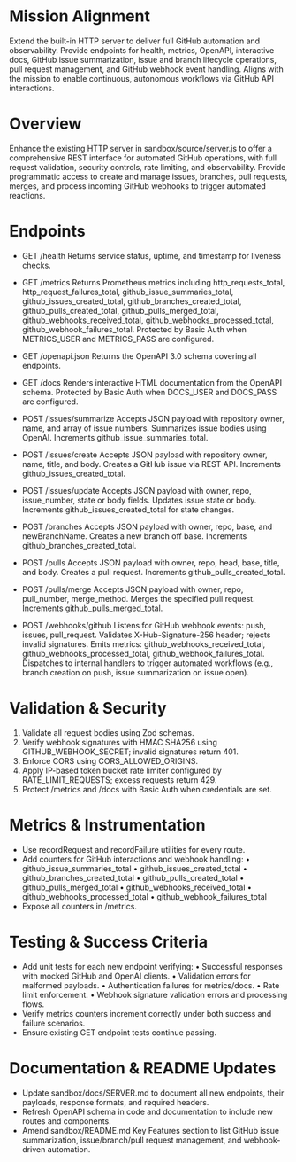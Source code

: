 # Mission Alignment

Extend the built-in HTTP server to deliver full GitHub automation and observability. Provide endpoints for health, metrics, OpenAPI, interactive docs, GitHub issue summarization, issue and branch lifecycle operations, pull request management, and GitHub webhook event handling. Aligns with the mission to enable continuous, autonomous workflows via GitHub API interactions.

# Overview

Enhance the existing HTTP server in sandbox/source/server.js to offer a comprehensive REST interface for automated GitHub operations, with full request validation, security controls, rate limiting, and observability. Provide programmatic access to create and manage issues, branches, pull requests, merges, and process incoming GitHub webhooks to trigger automated reactions.

# Endpoints

- GET /health
  Returns service status, uptime, and timestamp for liveness checks.

- GET /metrics
  Returns Prometheus metrics including http_requests_total, http_request_failures_total, github_issue_summaries_total, github_issues_created_total, github_branches_created_total, github_pulls_created_total, github_pulls_merged_total, github_webhooks_received_total, github_webhooks_processed_total, github_webhook_failures_total. Protected by Basic Auth when METRICS_USER and METRICS_PASS are configured.

- GET /openapi.json
  Returns the OpenAPI 3.0 schema covering all endpoints.

- GET /docs
  Renders interactive HTML documentation from the OpenAPI schema. Protected by Basic Auth when DOCS_USER and DOCS_PASS are configured.

- POST /issues/summarize
  Accepts JSON payload with repository owner, name, and array of issue numbers. Summarizes issue bodies using OpenAI. Increments github_issue_summaries_total.

- POST /issues/create
  Accepts JSON payload with repository owner, name, title, and body. Creates a GitHub issue via REST API. Increments github_issues_created_total.

- POST /issues/update
  Accepts JSON payload with owner, repo, issue_number, state or body fields. Updates issue state or body. Increments github_issues_created_total for state changes.

- POST /branches
  Accepts JSON payload with owner, repo, base, and newBranchName. Creates a new branch off base. Increments github_branches_created_total.

- POST /pulls
  Accepts JSON payload with owner, repo, head, base, title, and body. Creates a pull request. Increments github_pulls_created_total.

- POST /pulls/merge
  Accepts JSON payload with owner, repo, pull_number, merge_method. Merges the specified pull request. Increments github_pulls_merged_total.

- POST /webhooks/github
  Listens for GitHub webhook events: push, issues, pull_request. Validates X-Hub-Signature-256 header; rejects invalid signatures. Emits metrics: github_webhooks_received_total, github_webhooks_processed_total, github_webhook_failures_total. Dispatches to internal handlers to trigger automated workflows (e.g., branch creation on push, issue summarization on issue open).

# Validation & Security

1. Validate all request bodies using Zod schemas.
2. Verify webhook signatures with HMAC SHA256 using GITHUB_WEBHOOK_SECRET; invalid signatures return 401.
3. Enforce CORS using CORS_ALLOWED_ORIGINS.
4. Apply IP-based token bucket rate limiter configured by RATE_LIMIT_REQUESTS; excess requests return 429.
5. Protect /metrics and /docs with Basic Auth when credentials are set.

# Metrics & Instrumentation

- Use recordRequest and recordFailure utilities for every route.
- Add counters for GitHub interactions and webhook handling:
  • github_issue_summaries_total
  • github_issues_created_total
  • github_branches_created_total
  • github_pulls_created_total
  • github_pulls_merged_total
  • github_webhooks_received_total
  • github_webhooks_processed_total
  • github_webhook_failures_total
- Expose all counters in /metrics.

# Testing & Success Criteria

- Add unit tests for each new endpoint verifying:
  • Successful responses with mocked GitHub and OpenAI clients.
  • Validation errors for malformed payloads.
  • Authentication failures for metrics/docs.
  • Rate limit enforcement.
  • Webhook signature validation errors and processing flows.
- Verify metrics counters increment correctly under both success and failure scenarios.
- Ensure existing GET endpoint tests continue passing.

# Documentation & README Updates

- Update sandbox/docs/SERVER.md to document all new endpoints, their payloads, response formats, and required headers.
- Refresh OpenAPI schema in code and documentation to include new routes and components.
- Amend sandbox/README.md Key Features section to list GitHub issue summarization, issue/branch/pull request management, and webhook-driven automation.